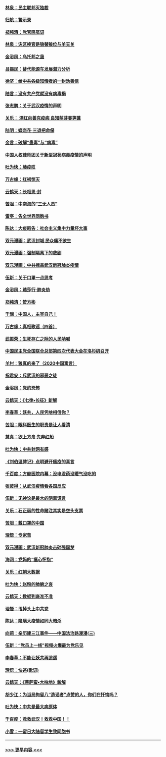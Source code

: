 #### [林泉：民主联邦灭独裁](../pages/nsc993/n11870998.md?t=02160111) 
#### [归航：警示录](../pages/nsc993/n11870963.md?t=02160111) 
#### [郑纯清：党官鸣冤词](../pages/nsc993/n11870938.md?t=02160111) 
#### [林泉：灾区换官是狼替狼位与羊无关](../pages/nsc993/n11870896.md?t=02160111) 
#### [金浴凤：乌托邦之蛊](../pages/nsc993/n11870879.md?t=02160111) 
#### [吕锡民：替代能源车发展潜力分析](../pages/nsc993/n11870656.md?t=02160111) 
#### [徐济：给中共各级知情者的一封劝善信](../pages/nsc993/n11868561.md?t=02160111) 
#### [陆言：没有共产党就没有病毒祸](../pages/nsc993/n11868232.md?t=02160111) 
#### [张志鹏：关于武汉疫情的声明](../pages/nsc993/n11867182.md?t=02160111) 
#### [关乐： 漂红向善克疫病 良知萌芽春笋蓬](../pages/nsc993/n11865710.md?t=02160111) 
#### [陆明：蝶恋花‧三退把命保](../pages/nsc993/n11865673.md?t=02160111) 
#### [金言：破解“蛊毒”与“病毒”](../pages/nsc993/n11864103.md?t=02160111) 
#### [中国人权律师团关于新型冠状病毒疫情的声明](../pages/nsc993/n11864249.md?t=02160111) 
#### [吐为快：肺疫叹](../pages/nsc993/n11864027.md?t=02160111) 
#### [万古缘：红祸惊天](../pages/nsc993/n11864079.md?t=02160111) 
#### [云鹤天：长相思‧封](../pages/nsc993/n11864006.md?t=02160111) 
#### [苦胆：中南海的“三无人员”](../pages/nsc993/n11862997.md?t=02160111) 
#### [雷亭：告全世界同胞书](../pages/nsc993/n11862572.md?t=02160111) 
#### [陈达：大疫昭告：社会主义集中力量坏大事](../pages/nsc993/n11859419.md?t=02160111) 
#### [双元漫画：武汉封城 民众痛不欲生](../pages/nsc993/n11859287.md?t=02160111) 
#### [双元漫画：强制隔离下的悲剧](../pages/nsc993/n11859244.md?t=02160111) 
#### [双元漫画：中共掩盖武汉新冠肺炎疫情](../pages/nsc993/n11858249.md?t=02160111) 
#### [伍新：关于口罩一点思考](../pages/nsc993/n11859195.md?t=02160111) 
#### [金浴凤：踏莎行‧肺炎劫](../pages/nsc993/n11858227.md?t=02160111) 
#### [郑纯清：赞方彬](../pages/nsc993/n11856803.md?t=02160111) 
#### [千瑞；中国人，主宰自己！](../pages/nsc993/n11856793.md?t=02160111) 
#### [万古缘：真相歌谣（四首）](../pages/nsc993/n11856263.md?t=02160111) 
#### [武振荣：生死存亡之际的人民呐喊](../pages/nsc993/n11856256.md?t=02160111) 
#### [中国民主党全国联合总部第四次代表大会在洛杉矶召开](../pages/nsc993/n11856344.md?t=02160111) 
#### [羊村：狼真的来了（2020中国寓言）](../pages/nsc993/n11856229.md?t=02160111) 
#### [祝君安：斥武汉的邪恶之徒](../pages/nsc993/n11855861.md?t=02160111) 
#### [金浴凤：党的恐怖](../pages/nsc993/n11855849.md?t=02160111) 
#### [云鹤天：《七律▪长征》新解](../pages/nsc993/n11855479.md?t=02160111) 
#### [李春草：妖共，人民凭啥相信你？](../pages/nsc993/n11855196.md?t=02160111) 
#### [苦胆：眼科医生的职责是让人看清](../pages/nsc993/n11853840.md?t=02160111) 
#### [慧真：欲上方舟 先弃红船](../pages/nsc993/n11853483.md?t=02160111) 
#### [吐为快：中共封网有感](../pages/nsc993/n11852575.md?t=02160111) 
#### [《刘伯温碑记》点明避开瘟疫的真言](../pages/nsc993/n11852128.md?t=02160111) 
#### [千百度：方舱医院内幕：没电没药没暖气没吃的](../pages/nsc993/n11850211.md?t=02160111) 
#### [张彼得：从武汉疫情看各国反应](../pages/nsc993/n11850102.md?t=02160111) 
#### [伍新：无神论是最大的阴毒谎言](../pages/nsc993/n11846129.md?t=02160111) 
#### [关乐：石正丽的性命赌注其实是空头支票](../pages/nsc993/n11846109.md?t=02160111) 
#### [苦胆：戴口罩的中国](../pages/nsc993/n11845576.md?t=02160111) 
#### [理悟：专家苦](../pages/nsc993/n11845564.md?t=02160111) 
#### [双元漫画：武汉新冠肺炎击碎强国梦](../pages/nsc993/n11843320.md?t=02160111) 
#### [海网：党妈的“瘟心怀抱”](../pages/nsc993/n11840740.md?t=02160111) 
#### [关乐：红朝大数据](../pages/nsc993/n11840675.md?t=02160111) 
#### [吐为快：赵粉的肺腑之哀](../pages/nsc993/n11840618.md?t=02160111) 
#### [云鹤天：数据到底准不准](../pages/nsc993/n11840325.md?t=02160111) 
#### [理悟：甩掉头上中共党](../pages/nsc993/n11838826.md?t=02160111) 
#### [陈达：隐瞒大疫情如同大暗杀](../pages/nsc993/n11838771.md?t=02160111) 
#### [向莉：亲历建三江事件——中国法治路漫漫(三)](../pages/nsc993/n11831825.md?t=02160111) 
#### [伍新：“党员上一线”视频火爆最为党乐见](../pages/nsc993/n11838200.md?t=02160111) 
#### [李春草：不能让妖共再逍遥](../pages/nsc993/n11838102.md?t=02160111) 
#### [理悟：快逃(歌词)](../pages/nsc993/n11838083.md?t=02160111) 
#### [云鹤天：《菩萨蛮▪大柏地》新解](../pages/nsc993/n11838059.md?t=02160111) 
#### [胡少江：为当局拘留八“造谣者”点赞的人，你们在忏悔吗？](../pages/nsc993/n11836801.md?t=02160111) 
#### [吐为快：中共是最大病原体](../pages/nsc993/n11836748.md?t=02160111) 
#### [千百度：救救武汉！救救中国！！](../pages/nsc993/n11836145.md?t=02160111) 
#### [小雪：一留日大陆留学生致同胞书](../pages/nsc993/n11834624.md?t=02160111) 

----
#### [ >>> 更早内容 <<< ](../indexes/nsc993-earlier.md)
